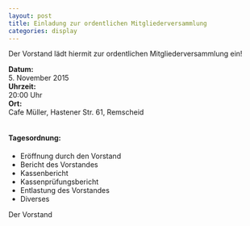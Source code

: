 ```yaml
---
layout: post
title: Einladung zur ordentlichen Mitgliederversammlung
categories: display
---
```


Der Vorstand lädt hiermit zur ordentlichen Mitgliederversammlung ein!

<div class="row">
  <div class="col-md-2"><strong>Datum:</strong></div>
  <div class="col-md-10">5. November 2015</div>
</div>
<div class="row">
  <div class="col-md-2"><strong>Uhrzeit:</strong></div>
  <div class="col-md-10">20:00 Uhr</div>
</div>
<div class="row" style="padding-bottom: 1em;">
  <div class="col-md-2"><strong>Ort:</strong></div>
  <div class="col-md-10">Cafe Müller, Hastener Str. 61, Remscheid</div>
</div>

#### Tagesordnung:
* Eröffnung durch den Vorstand
* Bericht des Vorstandes
* Kassenbericht
* Kassenprüfungsbericht
* Entlastung des Vorstandes
* Diverses


Der Vorstand
